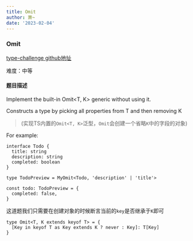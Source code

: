 ```yaml
---
title: Omit
author: 萧~
date: '2023-02-04'
---
```


### Omit

[type-challenge github地址](https://github.com/type-challenges/type-challenges/blob/main/questions/00003-medium-omit/README.zh-CN.md)

难度：中等

#### 题目描述

Implement the built-in Omit<T, K> generic without using it.

Constructs a type by picking all properties from T and then removing K

>(实现TS内置的```Omit<T, K>```泛型，```Omit```会创建一个省略```K```中的字段的对象)

For example:

```
interface Todo {
  title: string
  description: string
  completed: boolean
}

type TodoPreview = MyOmit<Todo, 'description' | 'title'>

const todo: TodoPreview = {
  completed: false,
}
```

这道题我们只需要在创建对象的时候断言当前的```key```是否继承于```K```即可

```
type Omit<T, K extends keyof T> = {
  [Key in keyof T as Key extends K ? never : Key]: T[Key]
}
```